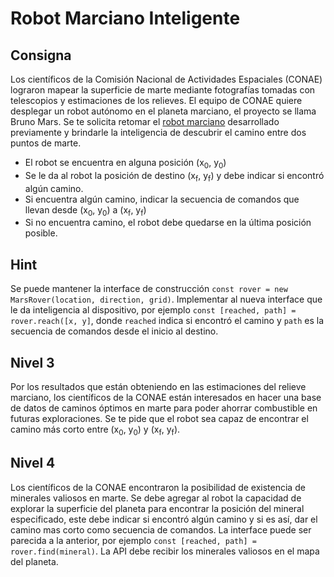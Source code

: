 # Robot Marciano Inteligente

## Consigna

Los científicos de la Comisión Nacional de Actividades Espaciales (CONAE) lograron mapear la superficie de marte mediante fotografías tomadas 
con telescopios y estimaciones de los relieves. El equipo de CONAE quiere desplegar un robot autónomo en el planeta marciano, el proyecto se llama Bruno Mars. Se te solicita retomar el [robot marciano](https://github.com/cdgn-coding/katas/blob/main/Robot%20marciano.md) 
desarrollado previamente y brindarle la inteligencia de descubrir el camino entre dos puntos de marte.

* El robot se encuentra en alguna posición (x<sub>0</sub>, y<sub>0</sub>)
* Se le da al robot la posición de destino (x<sub>f</sub>, y<sub>f</sub>) y debe indicar si encontró algún camino.
* Si encuentra algún camino, indicar la secuencia de comandos que llevan desde (x<sub>0</sub>, y<sub>0</sub>) a (x<sub>f</sub>, y<sub>f</sub>)
* Si no encuentra camino, el robot debe quedarse en la última posición posible.

## Hint

Se puede mantener la interface de construcción `const rover = new MarsRover(location, direction, grid)`. Implementar al nueva interface que le da inteligencia 
al dispositivo, por ejemplo `const [reached, path] = rover.reach([x, y]`, donde `reached` indica si encontró el camino y `path` es la secuencia de comandos
desde el inicio al destino.

## Nivel 3

Por los resultados que están obteniendo en las estimaciones del relieve marciano, los científicos de la CONAE están interesados 
en hacer una base de datos de caminos óptimos en marte para poder ahorrar combustible en futuras exploraciones.
Se te pide que el robot sea capaz de encontrar el camino más corto entre (x<sub>0</sub>, y<sub>0</sub>) y (x<sub>f</sub>, y<sub>f</sub>).

## Nivel 4

Los científicos de la CONAE encontraron la posibilidad de existencia de minerales valiosos en marte. Se debe agregar al robot
la capacidad de explorar la superficie del planeta para encontrar la posición del mineral especificado,
este debe indicar si encontró algún camino y si es así, dar el camino mas corto como secuencia de comandos.
La interface puede ser parecida a la anterior, por ejemplo `const [reached, path] = rover.find(mineral)`.
La API debe recibir los minerales valiosos en el mapa del planeta.
